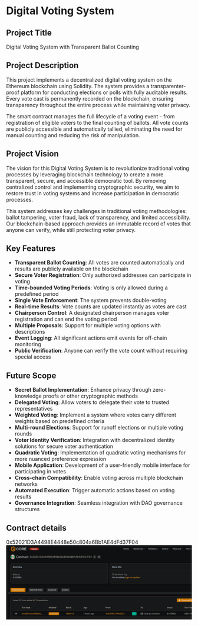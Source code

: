 # Digital Voting System

## Project Title
Digital Voting System with Transparent Ballot Counting

## Project Description
This project implements a decentralized digital voting system on the Ethereum blockchain using Solidity. The system provides a transparenter-proof platform for conducting elections or polls with fully auditable results. Every vote cast is permanently recorded on the blockchain, ensuring transparency throughout the entire process while maintaining voter privacy.

The smart contract manages the full lifecycle of a voting event - from registration of eligible voters to the final counting of ballots. All vote counts are publicly accessible and automatically tallied, eliminating the need for manual counting and reducing the risk of manipulation.

## Project Vision
The vision for this Digital Voting System is to revolutionize traditional voting processes by leveraging blockchain technology to create a more transparent, secure, and accessible democratic tool. By removing centralized control and implementing cryptographic security, we aim to restore trust in voting systems and increase participation in democratic processes.

This system addresses key challenges in traditional voting methodologies: ballot tampering, voter fraud, lack of transparency, and limited accessibility. Our blockchain-based approach provides an immutable record of votes that anyone can verify, while still protecting voter privacy.

## Key Features
- **Transparent Ballot Counting**: All votes are counted automatically and results are publicly available on the blockchain
- **Secure Voter Registration**: Only authorized addresses can participate in voting
- **Time-bounded Voting Periods**: Voting is only allowed during a predefined period
- **Single Vote Enforcement**: The system prevents double-voting
- **Real-time Results**: Vote counts are updated instantly as votes are cast
- **Chairperson Control**: A designated chairperson manages voter registration and can end the voting period
- **Multiple Proposals**: Support for multiple voting options with descriptions
- **Event Logging**: All significant actions emit events for off-chain monitoring
- **Public Verification**: Anyone can verify the vote count without requiring special access

## Future Scope
- **Secret Ballot Implementation**: Enhance privacy through zero-knowledge proofs or other cryptographic methods
- **Delegated Voting**: Allow voters to delegate their vote to trusted representatives
- **Weighted Voting**: Implement a system where votes carry different weights based on predefined criteria
- **Multi-round Elections**: Support for runoff elections or multiple voting rounds
- **Voter Identity Verification**: Integration with decentralized identity solutions for secure voter authentication
- **Quadratic Voting**: Implementation of quadratic voting mechanisms for more nuanced preference expression
- **Mobile Application**: Development of a user-friendly mobile interface for participating in votes
- **Cross-chain Compatibility**: Enable voting across multiple blockchain networks
- **Automated Execution**: Trigger automatic actions based on voting results
- **Governance Integration**: Seamless integration with DAO governance structures

## Contract details
0x52021D3A4498E4448e50c804a6Bb1AE4dFd37F04
![alt text](image.png)
